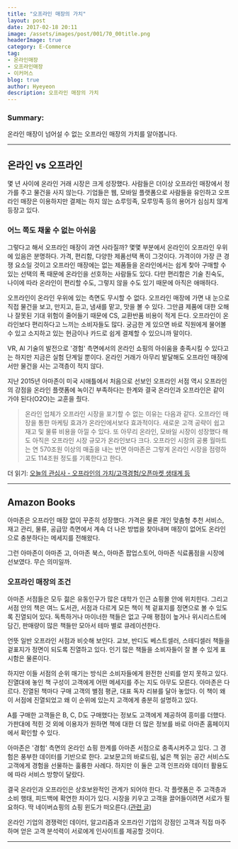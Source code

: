 ```yaml
---
title: "오프라인 매장의 가치"
layout: post
date: 2017-02-18 20:11
image: /assets/images/post/001/70_00title.png
headerImage: true
category: E-Commerce
tag:
- 온라인매장
- 오프라인매장
- 이커머스
blog: true
author: Hyeyeon
description: 오프라인 매장의 가치
---
```


### Summary:

온라인 매장이 넘어설 수 없는 오프라인 매장의 가치를 알아봅니다.

---

## 온라인 vs 오프라인

몇 년 사이에 온라인 거래 시장은 크게 성장했다. 사람들은 더이상 오프라인 매장에서 정가를 주고 물건을 사지 않는다. 기업들은 웹, 모바일 플랫폼으로 사람들을 유인하고 오프라인 매장은 이용하지만 결제는 하지 않는 쇼루밍족, 모루밍족 등의 용어가 심심치 않게 등장고 있다.

### 어느 쪽도 채울 수 없는 아쉬움

그렇다고 해서 오프라인 매장이 과연 사라질까? 몇몇 부분에서 온라인이 오프라인 우위에 있음은 분명하다. 가격, 편리함, 다양한 제품선택 폭이 그것이다. 가격이야 가장 큰 경쟁 요소일 것이고 오프라인 매장에는 없는 제품들을 온라인에서는 쉽게 찾아 구매할 수 있는 선택의 폭 때문에 온라인을 선호하는 사람들도 있다. 다만 편리함은 기술 친숙도, 나이에 따라 온라인이 편리할 수도, 그렇지 않을 수도 있기 때문에 아직은 애매하다.

오프라인이 온라인 우위에 있는 측면도 무시할 수 없다. 오프라인 매장에 가면 내 눈으로 직접 물건을 보고, 만지고, 듣고, 냄새를 맡고, 맛을 볼 수 있다. 그만큼 제품에 대한 오해나 잘못된 기대 위험이 줄어들기 때문에 CS, 교환반품 비용이 적게 든다. 오프라인이 온라인보다 편리하다고 느끼는 소비자들도 많다. 궁금한 게 있으면 바로 직원에게 물어볼 수 있고 소지하고 있는 현금이나 카드로 쉽게 결제할 수 있으니까 말이다.

VR, AI 기술의 발전으로 '경험' 측면에서의 온라인 쇼핑의 아쉬움을 충족시킬 수 있다고는 하지만 지금은 실험 단계일 뿐이다. 온라인 거래가 아무리 발달해도 오프라인 매장에서만 물건을 사는 고객층이 적지 않다.

지난 2015년 아마존이 미국 시애틀에서 처음으로 선보인 오프라인 서점 역시 오프라인의 강점을 온라인 플랫폼에 녹이긴 부족하다는 한계와 결국 온라인과 오프라인은 같이 가야 된다(O2O)는 교훈을 줬다.

> 온라인 업체가 오프라인 시장을 포기할 수 없는 이유는 다음과 같다. 오프라인 매장을 통한 마케팅 효과가 온라인에서보다 효과적이다. 새로운 고객 공략이 쉽고 재고 및 물류 비용을 아낄 수 있다. 또 아무리 온라인, 모바일 시장이 성장했다 해도 아직은 오프라인 시장 규모가 온라인보다 크다. 오프라인 시장의 공룡 월마트는 연 570조원 이상의 매출을 내는 반면 아마존은 그렇게 온라인 시장을 점령하고도 114조원 정도를 기록한다고 한다.

더 읽기: [오늘의 관심사 - 오프라인의 가치/고객경험/오픈마켓 생태계 등](https://imyeonn.github.io/blog/e-commerce/68/)

---

## Amazon Books

아마존은 오프라인 매장 없이 꾸준히 성장했다. 가격은 물론 개인 맞춤형 추천 서비스, 재고 관리, 물류, 공급망 측면에서 계속 더 나은 방법을 찾아내며 매장이 없어도 온라인으로 충분하다는 메세지를 전해왔다.

그런 아마존이 아마존 고, 아마존 북스, 아마존 팝업스토어, 아마존 식료품점을 시장에 선보였다. 무슨 의미일까.

### 오프라인 매장의 조건

아마존 서점들은 모두 젊은 유동인구가 많은 대학가 인근 쇼핑몰 안에 위치힌다. 그리고 서점 안의 책은 여느 도서관, 서점과 다르게 모든 책이 책 겉표지를 정면으로 볼 수 있도록 진열되어 있다. 독특하거나 마이너한 책들은 없고 구매 평점이 높거나 위시리스트에 담긴, 판매량이 많은 책들만 모아서 테마 별로 큐레이션한다.

언뜻 일반 오프라인 서점과 비슷해 보인다. 교보, 반디도 베스트셀러, 스테디셀러 책들을 겉표지가 정면이 되도록 진열하고 있다. 인기 많은 책들을 소비자들이 잘 볼 수 있게 표시함은 물론이다.

하지만 이들 서점의 순위 매기는 방식은 소비자들에게 완전한 신뢰를 얻지 못하고 있다. 진열대에 놓인 책 구성이 고객에게 어떤 메세지를 주는 지도 아무도 모른다. 아마존은 다르다. 진열된 책마다 구매 고객의 별점 평균, 대표 독자 리뷰를 달아 놓았다. 이 책이 왜 이 서점에 진열되었고 왜 이 순위에 있는지 고객에게 충분히 설명하고 있다.

A를 구매한 고객들은 B, C, D도 구매했다는 정보도 고객에게 제공하여 흥미를 더했다. 가판대에 적힌 것 외에 이용자가 원하면 책에 대한 더 많은 정보를 바로 아마존 홈페이지에서 확인할 수 있다.

아마존은 '경험' 측면의 온라인 쇼핑 한계를 아마존 서점으로 충족시켜주고 있다. 그 경험은 풍부한 데이터를 기반으로 한다. 교보문고의 바로드림, 넓은 책 읽는 공간 서비스도 고객에게 경험을 선물하는 훌륭한 사례다. 하지만 이 둘은 고객 인프라와 데이터 활용도에 따라 서비스 방향이 달랐다.

결국 온라인과 오프라인은 상호보완적인 관계가 되어야 한다. 각 플랫폼은 주 고객층과 소비 행태, 피드백에 확연한 차이가 있다. 시장을 키우고 고객을 끌어들이려면 서로가 필요하다. 딱 네이버쇼핑의 쇼핑 윈도가 떠오른다.([관련 글](https://imyeonn.github.io/blog/e-commerce/54/))

온라인 기업의 경쟁력인 데이터, 알고리즘과 오프라인 기업의 강점인 고객과 직접 마주하며 얻은 고객 분석력이 서로에게 인사이트를 제공할 것이다.

---
